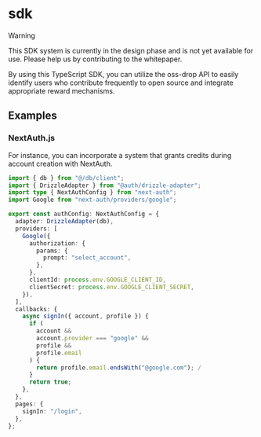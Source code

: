 # sdk

> [!WARNING]
> This SDK system is currently in the design phase and is not yet available for use. Please help us by contributing to the whitepaper.

By using this TypeScript SDK, you can utilize the oss-drop API to easily identify users who contribute frequently to open source and integrate appropriate reward mechanisms.

## Examples

### NextAuth.js

For instance, you can incorporate a system that grants credits during account creation with NextAuth.

```ts
import { db } from "@/db/client";
import { DrizzleAdapter } from "@auth/drizzle-adapter";
import type { NextAuthConfig } from "next-auth";
import Google from "next-auth/providers/google";

export const authConfig: NextAuthConfig = {
  adapter: DrizzleAdapter(db),
  providers: [
    Google({
      authorization: {
        params: {
          prompt: "select_account",
        },
      },
      clientId: process.env.GOOGLE_CLIENT_ID,
      clientSecret: process.env.GOOGLE_CLIENT_SECRET,
    }),
  ],
  callbacks: {
    async signIn({ account, profile }) {
      if (
        account &&
        account.provider === "google" &&
        profile &&
        profile.email
      ) {
        return profile.email.endsWith("@google.com"); /
      }
      return true;
    },
  },
  pages: {
    signIn: "/login",
  },
};
```
